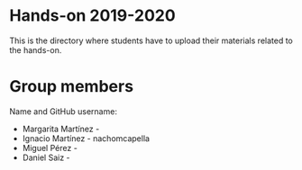 Hands-on 2019-2020
==================

This is the directory where students have to upload their materials related to the hands-on.

# Group members

Name and GitHub username:
* Margarita Martínez -
* Ignacio Martínez - nachomcapella
* Miguel Pérez - 
* Daniel Saiz - 
